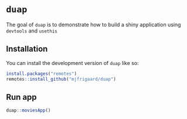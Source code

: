 
<!-- README.md is generated from README.Rmd. Please edit that file -->

# `duap`

<!-- badges: start -->
<!-- badges: end -->

The goal of `duap` is to demonstrate how to build a shiny application
using `devtools` and `usethis`

## Installation

You can install the development version of `duap` like so:

``` r
install.packages("remotes")
remotes::install_github("mjfrigaard/duap")
```

## Run app

``` r
duap::moviesApp()
```
